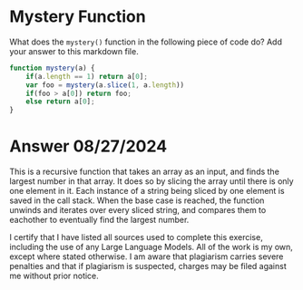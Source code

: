# Mystery Function

What does the `mystery()` function in the following piece of code do? Add your
answer to this markdown file.

```javascript
function mystery(a) {
    if(a.length == 1) return a[0];
    var foo = mystery(a.slice(1, a.length))
    if(foo > a[0]) return foo;
    else return a[0];
}
```

# Answer 08/27/2024
This is a recursive function that takes an array as an input, and finds the largest number in that array.
It does so by slicing the array until there is only one element in it.
Each instance of a string being sliced by one element is saved in the call stack.
When the base case is reached, the function unwinds and iterates over every sliced string, and compares them to eachother to eventually find the largest number.

I certify that I have listed all sources used to complete this exercise, including the use
of any Large Language Models. All of the work is my own, except where stated
otherwise. I am aware that plagiarism carries severe penalties and that if plagiarism is
suspected, charges may be filed against me without prior notice.